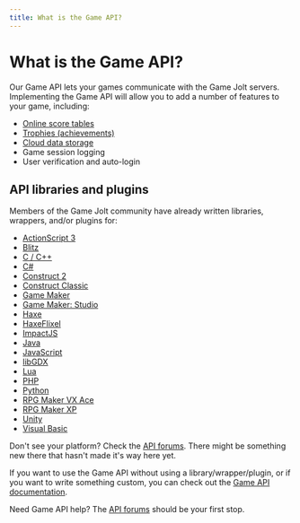 ```yaml
---
title: What is the Game API?
---
```


# What is the Game API?

Our Game API lets your games communicate with the Game Jolt servers. Implementing the Game API will allow you to add a number of features to your game, including:

- [Online score tables](https://help.gamejolt.com/dev-scoreboards)
- [Trophies (achievements)](https://help.gamejolt.com/dev-trophies)
- [Cloud data storage](https://help.gamejolt.com/dev-data-storage)
- Game session logging
- User verification and auto-login

## API libraries and plugins

Members of the Game Jolt community have already written libraries, wrappers, and/or plugins for:

- [ActionScript 3](http://gamejolt.com/community/forums/topics/as3-trophy-api/305/)
- [Blitz](http://gamejolt.com/community/forums/topics/blitzmax-api/1257/)
- [C / C++](http://gamejolt.com/community/forums/topics/rock-hard-c-library/558/)
- [C#](http://gamejolt.com/community/forums/topics/c-api/1285/)
- [Construct 2](http://gamejolt.com/community/forums/topics/construct-2-api/2867/)
- [Construct Classic](http://gamejolt.com/community/forums/topics/construct-plugin/242/)
- [Game Maker](http://gamejolt.com/community/forums/topics/gm-library-2/1236/)
- [Game Maker: Studio](http://gamejolt.com/community/forums/topics/gamemaker-studio-library-beta/1431/)
- [Haxe](http://gamejolt.com/community/forums/topics/haxe-gamejolt-api/2076/)
- [HaxeFlixel](http://gamejolt.com/community/forums/topics/haxe-and-haxeflixel-api-integration-updated/2604/)
- [ImpactJS](http://gamejolt.com/community/forums/topics/impactjs-gamejolt-api-integration-plugin/2731/)
- [Java](http://gamejolt.com/community/forums/topics/java-api/239/)
- [JavaScript](http://gamejolt.com/community/forums/topics/javascript-api/5651/)
- [libGDX](http://gamejolt.com/community/forums/topics/game-jolt-api-for-libgdx-experimental/4704/)
- [Lua](http://gamejolt.com/community/forums/topics/lua-gamejolt-api/5955/)
- [PHP](http://gamejolt.com/community/forums/topics/php-api/266/)
- [Python](http://gamejolt.com/community/forums/topics/python-module-for-gjapi/1414/)
- [RPG Maker VX Ace](http://gamejolt.com/community/forums/topics/gamejolt-achievement-api-for-rpg-maker-vx-ace-beta/5140/)
- [RPG Maker XP](http://gamejolt.com/community/forums/topics/rpg-maker-xp-achievement-api-beta/7570/)
- [Unity](http://gamejolt.com/games/unity-api/15887)
- [Visual Basic](http://gamejolt.com/community/forums/topics/visual-basic-game-jolt-api/2874/)

Don't see your platform? Check the [API forums](http://gamejolt.com/community/forums/game-achievements/9/). There might be something new there that hasn't made it's way here yet.

If you want to use the Game API without using a library/wrapper/plugin, or if you want to write something custom, you can check out the [Game API documentation](http://gamejolt.com/api/doc/game).

Need Game API help? The [API forums](http://gamejolt.com/community/forums/game-achievements/9/) should be your first stop.

